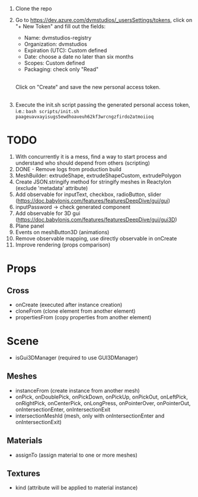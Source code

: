 1. Clone the repo
2. Go to https://dev.azure.com/dvmstudios/_usersSettings/tokens, click on "+ New Token" and fill out the fields:
    - Name: dvmstudios-registry
    - Organization: dvmstudios
    - Expiration (UTC): Custom defined
    - Date: choose a date no later than six months
    - Scopes: Custom defined
    - Packaging: check only "Read" <br><br>
    
    Click on "Create" and save the new personal access token. <br><br>

3. Execute the init.sh script passing the generated personal access token, i.e.:
    `bash scripts/init.sh paageuavxayisugs5ewdhoaveuh62kf3wrcngzfirdo2atmoiioq`


# TODO
1. With concurrently it is a mess, find a way to start process and understand who should depend from others (scripting)
2. DONE - Remove logs from production build
3. MeshBuilder: extrudeShape, extrudeShapeCustom, extrudePolygon
4. Create JSON.stringify method for stringify meshes in Reactylon (exclude 'metadata' attribute)
5. Add observable for inputText, checkbox, radioButton, slider (https://doc.babylonjs.com/features/featuresDeepDive/gui/gui)
6. inputPassword -> check generated component
7. Add observable for 3D gui (https://doc.babylonjs.com/features/featuresDeepDive/gui/gui3D)
6. Plane panel
7. Events on meshButton3D (animations)
8. Remove observable mapping, use directly observable in onCreate
9. Improve rendering (props comparison)

# Props

## Cross
- onCreate (executed after instance creation)
- cloneFrom (clone element from another element)
- propertiesFrom (copy properties from another element)

# Scene
- isGui3DManager (required to use GUI3DManager)

## Meshes
- instanceFrom (create instance from another mesh)
- onPick, onDoublePick, onPickDown, onPickUp, onPickOut, onLeftPick, onRightPick, onCenterPick, onLongPress, onPointerOver, onPointerOut, onIntersectionEnter, onIntersectionExit
- intersectionMeshId (mesh, only with onIntersectionEnter and onIntersectionExit)

## Materials
- assignTo (assign material to one or more meshes)

## Textures
- kind (attribute will be applied to material instance)
